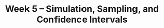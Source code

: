 ---
    title: Week 5 – Simulation, Sampling, and Confidence Intervals
    weekNumber: 5
    days:
      - date: 2024-4-29
        events:
          "**LEC 13**{: .label .label-lecture } Distributions and Sampling":
            "[CIT 10.0-10.4](https://inferentialthinking.com/chapters/10/Sampling_and_Empirical_Distributions.html)" 
          "<small><i><span style='display: inline-block; padding-left: 80px'><b>Keywords:</b> probability vs. empirical distribution, SRS, .sample, parameter, statistic </span></i></small>":
      - date: 2024-4-30
        events:
          
          "**HW 3**{: .label .label-hw } **DataFrames, Control Flow, and Probability**":
      - date: 2024-5-1
        events:
          "**LEC 14**{: .label .label-lecture } Midterm Review":
          "**DISC 5**{: .label .label-disc } **Probability and Simulation**":
      - date: 2024-5-3
        events:
          
          "**EXAM**{: .label .label-exam } **Midterm Exam covers Lectures 1-12**":
---
